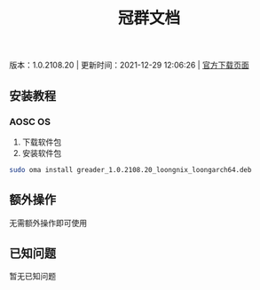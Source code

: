 ﻿---
id: 113
title: 冠群文档
toc: true
weight: 113
---

版本：1.0.2108.20 | 更新时间：2021-12-29 12:06:26 | [官方下载页面](http://app.loongapps.cn/#/detail/113)

## 安装教程 

### AOSC OS 

1. 下载软件包
2. 安装软件包

```bash
sudo oma install greader_1.0.2108.20_loongnix_loongarch64.deb
```

## 额外操作

无需额外操作即可使用

## 已知问题

暂无已知问题

